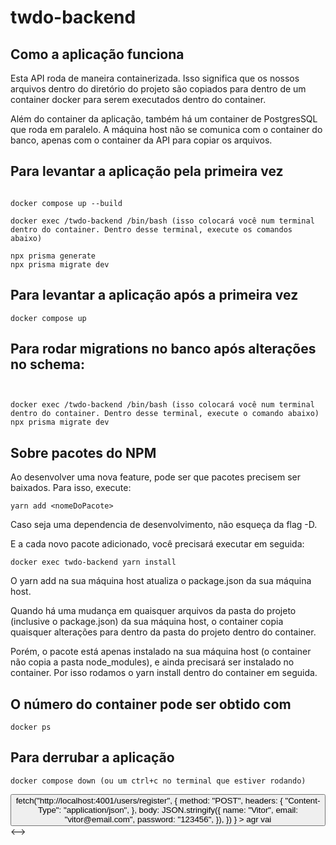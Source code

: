 # twdo-backend

## Como a aplicação funciona

Esta API roda de maneira containerizada. Isso significa que os nossos arquivos dentro do diretório do projeto são copiados para dentro de um container docker para serem executados dentro do container.

Além do container da aplicação, também há um container de PostgresSQL que roda em paralelo. A máquina host não se comunica com o container do banco, apenas com o container da API para copiar os arquivos.

## Para levantar a aplicação pela primeira vez

```[lang=bash]

docker compose up --build

docker exec /twdo-backend /bin/bash (isso colocará você num terminal dentro do container. Dentro desse terminal, execute os comandos abaixo)

npx prisma generate
npx prisma migrate dev

```

## Para levantar a aplicação após a primeira vez

```[lang=bash]
docker compose up
```

## Para rodar migrations no banco após alterações no schema:

```[lang=bash]


docker exec /twdo-backend /bin/bash (isso colocará você num terminal dentro do container. Dentro desse terminal, execute o comando abaixo)
npx prisma migrate dev

```

## Sobre pacotes do NPM

Ao desenvolver uma nova feature, pode ser que pacotes precisem ser baixados. Para isso, execute:

```[lang=bash]
yarn add <nomeDoPacote>
```

Caso seja uma dependencia de desenvolvimento, não esqueça da flag -D.

E a cada novo pacote adicionado, você precisará executar em seguida:

```[lang=bash]
docker exec twdo-backend yarn install
```

O yarn add na sua máquina host atualiza o package.json da sua máquina host.

Quando há uma mudança em quaisquer arquivos da pasta do projeto (inclusive o package.json) da sua máquina host, o container copia quaisquer alterações para dentro da pasta do projeto dentro do container.

Porém, o pacote está apenas instalado na sua máquina host (o container não copia a pasta node_modules), e ainda precisará ser instalado no container. Por isso rodamos o yarn install dentro do container em seguida.

## O número do container pode ser obtido com

```[lang=bash]
docker ps
```

## Para derrubar a aplicação

```[lang=bash]
docker compose down (ou um ctrl+c no terminal que estiver rodando)
```

<!-->

            <button
                onClick={() =>
                    fetch("http://localhost:4001/users/register", {
                        method: "POST",
                        headers: {
                            "Content-Type": "application/json",
                        },
                        body: JSON.stringify({
                            name: "Vitor",
                            email: "vitor@email.com",
                            password: "123456",
                        }),
                    })
                }
            >
                agr vai
            </button>

<-->

